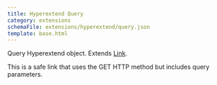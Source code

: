 ```yaml
---
title: Hyperextend Query
category: extensions
schemaFile: extensions/hyperextend/query.json
template: base.html
---
```


Query Hyperextend object. Extends [Link](/extensions/hyperextend/link).

This is a safe link that uses the GET HTTP method but includes query parameters.